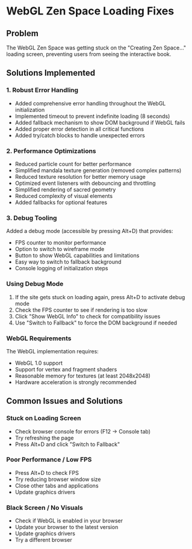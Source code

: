 # WebGL Zen Space Loading Fixes

## Problem
The WebGL Zen Space was getting stuck on the "Creating Zen Space..." loading screen, preventing users from seeing the interactive book.

## Solutions Implemented

### 1. Robust Error Handling

- Added comprehensive error handling throughout the WebGL initialization
- Implemented timeout to prevent indefinite loading (8 seconds)
- Added fallback mechanism to show DOM background if WebGL fails
- Added proper error detection in all critical functions
- Added try/catch blocks to handle unexpected errors

### 2. Performance Optimizations

- Reduced particle count for better performance
- Simplified mandala texture generation (removed complex patterns)
- Reduced texture resolution for better memory usage
- Optimized event listeners with debouncing and throttling
- Simplified rendering of sacred geometry
- Reduced complexity of visual elements
- Added fallbacks for optional features

### 3. Debug Tooling

Added a debug mode (accessible by pressing Alt+D) that provides:
- FPS counter to monitor performance
- Option to switch to wireframe mode
- Button to show WebGL capabilities and limitations
- Easy way to switch to fallback background
- Console logging of initialization steps

### Using Debug Mode

1. If the site gets stuck on loading again, press Alt+D to activate debug mode
2. Check the FPS counter to see if rendering is too slow
3. Click "Show WebGL Info" to check for compatibility issues
4. Use "Switch to Fallback" to force the DOM background if needed

### WebGL Requirements

The WebGL implementation requires:
- WebGL 1.0 support
- Support for vertex and fragment shaders
- Reasonable memory for textures (at least 2048x2048)
- Hardware acceleration is strongly recommended

## Common Issues and Solutions

### Stuck on Loading Screen
- Check browser console for errors (F12 → Console tab)
- Try refreshing the page
- Press Alt+D and click "Switch to Fallback"

### Poor Performance / Low FPS
- Press Alt+D to check FPS
- Try reducing browser window size
- Close other tabs and applications
- Update graphics drivers

### Black Screen / No Visuals
- Check if WebGL is enabled in your browser
- Update your browser to the latest version
- Update graphics drivers
- Try a different browser
